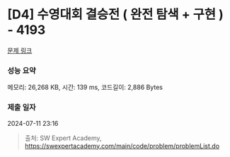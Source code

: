 # [D4] 수영대회 결승전 ( 완전 탐색 + 구현 ) - 4193 

[문제 링크](https://swexpertacademy.com/main/code/problem/problemDetail.do?contestProbId=AWKaG6_6AGQDFARV) 

### 성능 요약

메모리: 26,268 KB, 시간: 139 ms, 코드길이: 2,886 Bytes

### 제출 일자

2024-07-11 23:16



> 출처: SW Expert Academy, https://swexpertacademy.com/main/code/problem/problemList.do